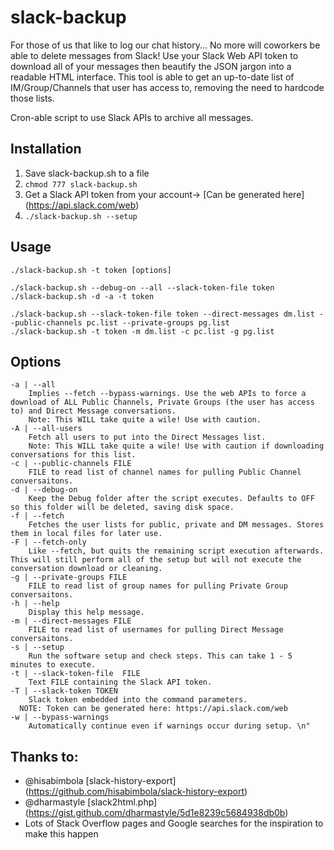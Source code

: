 # slack-backup
For those of us that like to log our chat history... No more will coworkers be able to delete messages from Slack! Use your Slack Web API token to download all of your messages then beautify the JSON jargon into a readable HTML interface. This tool is able to get an up-to-date list of IM/Group/Channels that user has access to, removing the need to hardcode those lists.

Cron-able script to use Slack APIs to archive all messages. 

## Installation
1. Save slack-backup.sh to a file
2. `chmod 777 slack-backup.sh`
3. Get a Slack API token from your account-> [Can be generated here] (https://api.slack.com/web)
4. `./slack-backup.sh --setup`

## Usage
`./slack-backup.sh -t token [options]`
```
./slack-backup.sh --debug-on --all --slack-token-file token
./slack-backup.sh -d -a -t token
```
```
./slack-backup.sh --slack-token-file token --direct-messages dm.list --public-channels pc.list --private-groups pg.list
./slack-backup.sh -t token -m dm.list -c pc.list -g pg.list
```
## Options
```
-a | --all
	Implies --fetch --bypass-warnings. Use the web APIs to force a download of ALL Public Channels, Private Groups (the user has access to) and Direct Message conversations.
	Note: This WILL take quite a wile! Use with caution.
-A | --all-users	
	Fetch all users to put into the Direct Messages list.
	Note: This WILL take quite a wile! Use with caution if downloading conversations for this list.
-c | --public-channels FILE 
	FILE to read list of channel names for pulling Public Channel conversaitons.
-d | --debug-on
	Keep the Debug folder after the script executes. Defaults to OFF so this folder will be deleted, saving disk space.
-f | --fetch
	Fetches the user lists for public, private and DM messages. Stores them in local files for later use. 
-F | --fetch-only
	Like --fetch, but quits the remaining script execution afterwards. This will still perform all of the setup but will not execute the conversation download or cleaning.
-g | --private-groups FILE 
	FILE to read list of group names for pulling Private Group conversaitons. 
-h | --help 
	Display this help message. 
-m | --direct-messages FILE 
	FILE to read list of usernames for pulling Direct Message conversaitons.
-s | --setup 
	Run the software setup and check steps. This can take 1 - 5 minutes to execute.
-t | --slack-token-file  FILE
	Text FILE containing the Slack API token. 
-T | --slack-token TOKEN 
	Slack token embedded into the command parameters.
  NOTE: Token can be generated here: https://api.slack.com/web 
-w | --bypass-warnings 
	Automatically continue even if warnings occur during setup. \n"
```

## Thanks to: 
- @hisabimbola [slack-history-export] (https://github.com/hisabimbola/slack-history-export)
- @dharmastyle [slack2html.php] (https://gist.github.com/dharmastyle/5d1e8239c5684938db0b)
- Lots of Stack Overflow pages and Google searches for the inspiration to make this happen
